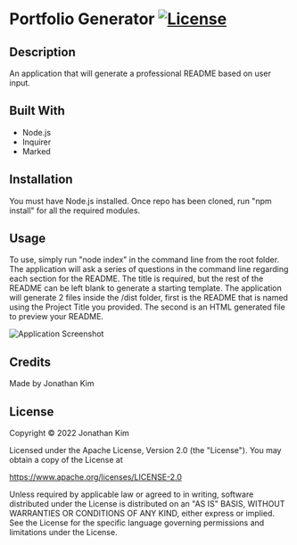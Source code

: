 # Portfolio Generator [![License](https://img.shields.io/badge/License-Apache_2.0-blue.svg)](https://opensource.org/licenses/Apache-2.0)

## Description
An application that will generate a professional README based on user input.

## Built With
* Node.js
* Inquirer
* Marked

## Installation
You must have Node.js installed. Once repo has been cloned, run "npm install" for all the required modules.

## Usage
To use, simply run "node index" in the command line from the root folder. The application will ask a series of questions in the command line regarding each section for the README. The title is required, but the rest of the README can be left blank to generate a starting template. The application will generate 2 files inside the /dist folder, first is the README that is named using the Project Title you provided. The second is an HTML generated file to preview your README.

![Application Screenshot](./assets/images/application-screenshot.jpg?raw=tru "Application Screenshot")

## Credits
Made by Jonathan Kim

## License
Copyright &copy; 2022 Jonathan Kim

Licensed under the Apache License, Version 2.0 (the "License"). You may obtain a copy of the License at

https://www.apache.org/licenses/LICENSE-2.0
  
Unless required by applicable law or agreed to in writing, software distributed under the License is distributed on an "AS IS" BASIS, WITHOUT WARRANTIES OR CONDITIONS OF ANY KIND, either express or implied. See the License for the specific language governing permissions and limitations under the License.
